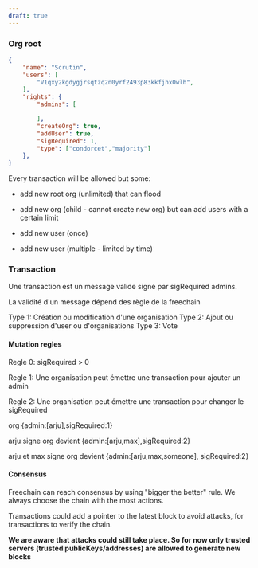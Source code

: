```yaml
---
draft: true
---
```


### Org root

```json
{
	"name": "Scrutin",
	"users": [
		"V1qxy2kgdygjrsqtzq2n0yrf2493p83kkfjhx0wlh",
	],
	"rights": {
		"admins": [

		],
		"createOrg": true,
		"addUser": true,
		"sigRequired": 1,
		"type": ["condorcet","majority"]
	},
}
```

Every transaction will be allowed but some:

- add new root org (unlimited) that can flood
- add new org (child - cannot create new org) but can add users with a certain limit

- add new user (once)
- add new user (multiple - limited by time)

### Transaction

Une transaction est un message valide signé par sigRequired admins.

La validité d'un message dépend des règle de la freechain

Type 1: Création ou modification d'une organisation
Type 2: Ajout ou suppression d'user ou d'organisations
Type 3: Vote

#### Mutation regles

Regle 0: sigRequired > 0

Regle 1: Une organisation peut émettre une transaction pour ajouter un admin

Regle 2: Une organisation peut émettre une transaction pour changer le sigRequired 

org {admin:[arju],sigRequired:1}

arju signe org devient {admin:[arju,max],sigRequired:2}

arju et max signe org devient {admin:[arju,max,someone], sigRequired:2}

#### Consensus

Freechain can reach consensus by using "bigger the better" rule. We always choose the chain with the most actions.

Transactions could add a pointer to the latest block to avoid attacks, for transactions to verify the chain.

**We are aware that attacks could still take place. So for now only trusted servers (trusted publicKeys/addresses) are allowed to generate new blocks**